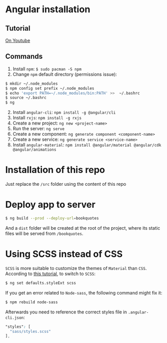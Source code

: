 # Angular installation

## Tutorial
[On Youtube](https://www.youtube.com/watch?v=DlkR2n4SMMk)

## Commands
1. Install `npm`: `$ sudo pacman -S npm`
2. Change `npm` default directory (permissions issue):

```sh
$ mkdir ~/.node_modules
$ npm config set prefix ~/.node_modules
$ echo 'export PATH=~/.node_modules/bin:PATH' >>  ~/.bashrc
$ source ~/.bashrc
$ ng
```

2. Install `angular-cli`: `npm install -g @angular/cli`
3. Install `rxjs`: `npm install -g rxjs`
4. Create a new project: `ng new <project-name>`
5. Run the server: `ng serve`
6. Create a new component: `ng generate component <component-name>`
7. Create a new service: `ng generate service <service-name>`
8. Install `angular-material`: `npm install @angular/material @angular/cdk @angular/animations`

# Installation of this repo

Just replace the `/src` folder using the content of this repo

# Deploy app to server

```sh
$ ng build --prod --deploy-url=bookquotes
```

And a `dist` folder will be created at the root of the project, where its static files will be served from `/bookquotes`.

# Using SCSS instead of CSS

`SCSS` is more suitable to customize the themes of `Material` than `CSS`. According to [this tutorial](https://scotch.io/tutorials/using-sass-with-the-angular-cli), to switch to `SCSS`:

```sh
$ ng set defaults.styleExt scss
```

If you get an error related to `Node-sass`, the following command might fix it:

```sh
$ npm rebuild node-sass
```

Afterwards you need to reference the correct styles file in `.angular-cli.json`:

```scss
"styles": [
  "sass/styles.scss"
],
```

